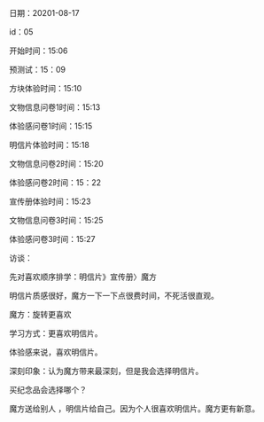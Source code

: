 日期：20201-08-17

id：05

开始时间：15:06

预测试：15：09

方块体验时间：15:10

文物信息问卷1时间：15:13

体验感问卷1时间：15:15

明信片体验时间：15:18

文物信息问卷2时间：15:20

体验感问卷2时间：15：22

宣传册体验时间：15:23

文物信息问卷3时间：15:25

体验感问卷3时间：15:27



访谈：

先对喜欢顺序排学：明信片》宣传册〉魔方

明信片质感很好，魔方一下一下点很费时间，不死活很直观。

魔方：旋转更喜欢

学习方式：更喜欢明信片。

体验感来说，喜欢明信片。



深刻印象：认为魔方带来最深刻，但是我会选择明信片。



买纪念品会选择哪个？

魔方送给别人 ，明信片给自己。因为个人很喜欢明信片。魔方更有新意。

